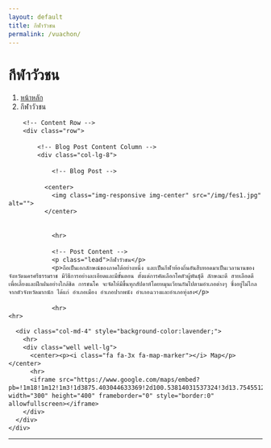 ```yaml
---
layout: default
title: กีฬาวัวชน
permalink: /vuachon/
---
```



<div class="container">
<!-- Page Heading/Breadcrumbs -->
  <div class="row">
            <div class="col-lg-12">
                <h1 class="page-header">กีฬาวัวชน
                </h1>
                <ol class="breadcrumb">
                    <li><a href="../index.html">หน้าหลัก</a>
                    </li>
                    <li class="active">กีฬาวัวชน</li>
                </ol>
            </div>
        </div>
        <!-- /.row -->

        <!-- Content Row -->
        <div class="row">

            <!-- Blog Post Content Column -->
            <div class="col-lg-8">

                <!-- Blog Post -->

              <center>
                <img class="img-responsive img-center" src="/img/fes1.jpg" alt="">
              </center>


                <hr>

                <!-- Post Content -->
                <p class="lead">กีฬาวัวชน</p>
                <p>ถือเป็นเอกลักษณ์ของภาคใต้อย่างหนึ่ง และเป็นกีฬาท้องถิ่นอันสืบทอดมาเป็นเวลานานของจังหวัดนครศรีธรรมราช มีวิธีการอย่างละเอียดและมีขั้นตอน ตั้งแต่การคัดเลือกโคตัวผู้พันธุ์ดี ลักษณะดี สายเลือดดี เพื่อเลี้ยงและฝึกฝนอย่างใกล้ชิด การชนโค จะจัดให้มีขึ้นทุกสัปดาห์โดยหมุนเวียนกันไปตามอำเภอต่างๆ ซึ่งอยู่ไม่ไกลจากตัวจังหวัดมากนัก ได้แก่ อำเภอเมือง อำเภอปากพนัง อำเภอฉวางและอำเภอทุ่งสง</p>

                <hr>
    <hr>
  </div>

      <div class="col-md-4" style="background-color:lavender;">
        <hr>
        <div class="well well-lg">
          <center><p><i class="fa fa-3x fa-map-marker"></i> Map</p></center>
          <hr>
          <iframe src="https://www.google.com/maps/embed?pb=!1m18!1m12!1m3!1d3875.403044633369!2d100.53814031537324!3d13.754551200934262!2m3!1f0!2f0!3f0!3m2!1i1024!2i768!4f13.1!3m3!1m2!1s0x30e29ec87c886b23%3A0x60888f7499b63ca5!2sBaiyoke+Sky+Hotel!5e0!3m2!1sth!2sth!4v1453041487931" width="300" height="400" frameborder="0" style="border:0" allowfullscreen></iframe>
        </div>
      </div>
    </div>
  </div>
<!-- /.row -->
<hr>
